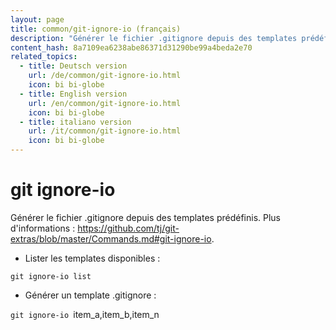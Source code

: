 ```yaml
---
layout: page
title: common/git-ignore-io (français)
description: "Générer le fichier .gitignore depuis des templates prédéfinis."
content_hash: 8a7109ea6238abe86371d31290be99a4beda2e70
related_topics:
  - title: Deutsch version
    url: /de/common/git-ignore-io.html
    icon: bi bi-globe
  - title: English version
    url: /en/common/git-ignore-io.html
    icon: bi bi-globe
  - title: italiano version
    url: /it/common/git-ignore-io.html
    icon: bi bi-globe
---
```

# git ignore-io

Générer le fichier .gitignore depuis des templates prédéfinis.
Plus d'informations : <https://github.com/tj/git-extras/blob/master/Commands.md#git-ignore-io>.

- Lister les templates disponibles :

`git ignore-io list`

- Générer un template .gitignore :

`git ignore-io `<span class="tldr-var badge badge-pill bg-dark-lm bg-white-dm text-white-lm text-dark-dm font-weight-bold">item_a,item_b,item_n</span>
